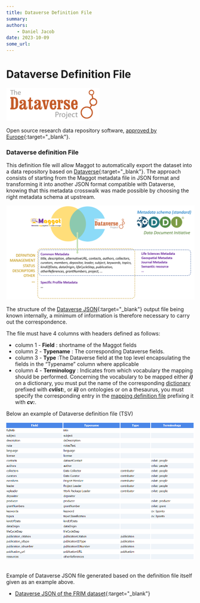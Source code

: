 ```yaml
---
title: Dataverse Definition File
summary: 
authors:
    - Daniel Jacob
date: 2023-10-09
some_url:
---
```


# Dataverse Definition File

<style>.md-typeset h1 {display: none;} .md-nav__item {font-size: medium}</style>

<img src="../../images/dataverse_logo.png" width="250px">

Open source research data repository software, [approved by Europe][4]{:target="_blank"}.

### Dataverse definition File

This definition file will allow Maggot to automatically export the dataset into a data repository based on [Dataverse][1]{:target="_blank"}. The approach consists of starting from the Maggot metadata file in JSON format and transforming it into another JSON format compatible with Dataverse, knowing that this metadata crosswalk was made possible by choosing the right metadata schema at upstream.

<center>
<a href="../../images/dataverse_fig0.png" data-lightbox="fig0"><img src="../../images/dataverse_fig0.png" width="600px"></a>
</center>

The structure of the [Dataverse JSON][2]{:target="_blank"} output file being known internally, a minimum of information is therefore necessary to carry out the correspondence.

The file must have 4 columns with headers defined as follows:

* column 1 - **Field** : shortname of the Maggot fields
* column 2 - **Typename** : The corresponding Dataverse fields. 
* column 3 - **Type** :The Dataverse field at the top level encapsulating the fields in the “Typename” column where applicable
* column 4 - **Terminology** : Indicates from which vocabulary the mapping should be performed. Concerning the vocabulary to be mapped either ***i)*** on a dictionary, you must put the name of the corresponding [dictionary](../../dictionaries) prefixed with ***cvlist:***, or ***ii)*** on ontologies or on a thesaurus, you must specify the corresponding entry in the [mapping definition file](../mapping) prefixing it with ***cv:***.

Below an example of Dataverse definition file (TSV)
<center>
<a href="../../images/dataverse_conf.png" data-lightbox="figconf"><img src="../../images/dataverse_conf.png" width="600px"></a>
</center>
<br>

Example of Dataverse JSON file generated based on the definition file itself given as an example above.

   * [Dataverse JSON of the FRIM dataset][3]{:target="_blank"}

<br><br>

[1]: https://dataverse.org/
[2]: https://guides.dataverse.org/en/latest/api/native-api.html#import-a-dataset-into-a-dataverse-collection
[3]: https://pmb-bordeaux.fr/maggot/metadata/frim1?format=dataverse
[4]: https://open-research-europe.ec.europa.eu/for-authors/data-guidelines#approvedrepositories